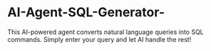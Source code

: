# AI-Agent-SQL-Generator-
This AI-powered agent converts natural language queries into SQL commands. Simply enter your query and let AI handle the rest!
